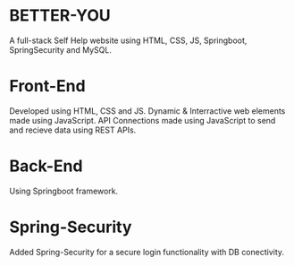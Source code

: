 # BETTER-YOU
A full-stack Self Help website using HTML, CSS, JS, Springboot, SpringSecurity and MySQL.

# Front-End
  Developed using HTML, CSS and JS.
  Dynamic & Interractive web elements made using JavaScript.
  API Connections made using JavaScript to send and recieve data using REST APIs.
  
# Back-End
  Using Springboot framework.
  
# Spring-Security
  Added Spring-Security for a secure login functionality with DB conectivity.


